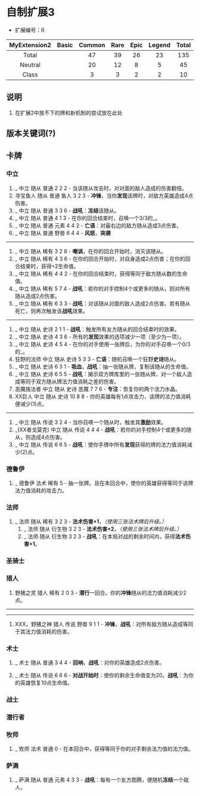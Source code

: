 # 自制扩展3

* 扩展编号：6

|MyExtension2|Basic  |Common |Rare   |Epic   |Legend |Total  |
|:----------:|:-----:|:-----:|:-----:|:-----:|:-----:|:-----:|
|Total       |       |47     |39     |26     |23     |135    |
|Neutral     |       |20     |12     |8      |5      |45     |
|Class       |       |3      |3      |2      |2      |10     |

## 说明

1. 在扩展2中放不下的牌和新机制的尝试放在此处

## 版本关键词(?)

## 卡牌

### 中立

1. _ 中立 随从 普通 2 2 2 - 当该随从攻击时，对对面的敌人造成的伤害翻倍。
1. 寻宝鱼人 随从 普通 鱼人 3 2 3 - **冲锋**，当你**发现**该牌时，对敌方英雄造成4点伤害。
1. _ 中立 随从 普通 3 3 6 - **战吼**：**冻结**该随从。
1. _ 中立 随从 普通 4 1 3 - 在你的回合结束时，召唤一个3/3的_。
1. _ 中立 随从 普通 元素 4 4 2 - **亡语**：对最右边的敌方随从造成3点伤害。
1. _ 中立 随从 普通 野兽 6 4 4 - **风怒**，**突袭**

------

1. _ 中立 随从 稀有 3 2 8 - **嘲讽**，在你的回合开始时，消灭该随从。
1. _ 中立 随从 稀有 4 3 6 - 在你的回合开始时，对自身造成2点伤害；在你的回合结束时，获得+2生命值。
1. _ 中立 随从 稀有 4 4 2 - 在你的回合结束时，获得等同于敌方随从数的生命值。
1. _ 中立 随从 稀有 5 7 4 - **战吼**：若你的对手控制4个或更多的随从，则对所有随从造成2点伤害。
1. _ 中立 随从 稀有 6 3 3 - **战吼**：对该随从对面的敌人造成2点伤害。若有随从死亡，则再次触发该**战吼**效果。

------

1. _ 中立 随从 史诗 2 1 1 - **战吼**：触发所有友方随从的回合结束时的效果。
1. _ 中立 随从 史诗 4 3 6 - 所有的**发现**效果的选项减少一项（至少为一项）。
1. _ 中立 随从 史诗 4 5 4 - 在你的对手使用一张牌后，为你的对手召唤一个0/3的_。
1. 狂野的法师 中立 随从 史诗 5 3 3 - **亡语**：随机召唤一个狂野**史诗**随从。
1. _ 中立 随从 史诗 6 3 1 - **吸血**，**战吼**：抽一张随从牌，复制该随从的生命值。
1. _ 中立 随从 史诗 6 5 5 - **战吼**：揭示双方牌库里的一张随从牌，对一个敌人造成等同于双方随从牌法力值消耗之差的伤害。
1. 恶魔施法者 中立 随从 史诗 恶魔 7 7 6 - **专注**：恢复你的两个法力水晶。
1. XX巨人 中立 随从 史诗 10 8 8 - 你的英雄每有1点攻击力，该牌的法力值消耗便减少(1)点。

------

1. _ 中立 随从 传说 3 2 4 - 当你召唤一个随从时，触发其**激励**效果。
1. _(XX者戈莫克) 中立 随从 传说 4 4 4 - **战吼**：若你的对手控制4个或更多的随从，则造成4点伤害。
1. _ 中立 随从 传说 6 6 5 - **战吼**：使你手牌中所有**发现**获得的牌的法力值消耗减少(2)点。

### 德鲁伊

1. _ 德鲁伊 法术 稀有 5 - 抽一张牌。且在本回合中，使你的英雄获得等同于该牌法力值消耗的攻击力。

### 法师

1. _ 法师 随从 稀有 3 2 3 - **法术伤害+1**，*（使用三张法术牌后升级。）*
    1. _ 法师 随从 衍生物 3 2 3 - **法术伤害+2**，*（使用三张法术牌后升级。）*
    1. _ 法师 随从 衍生物 3 2 3 - **战吼**：在本局对战的剩余时间内，获得**法术伤害+1**。

### 圣骑士

### 猎人

1. 野猪之灵 猎人 稀有 2 0 3 - **潜行**一回合。你的**冲锋**随从的法力值消耗减少2点。

------

------

1. XXX，野猪之神 猎人 传说 野兽 9 1 1 - **冲锋**，**战吼**：对所有敌方随从造成等同于其法力值消耗的伤害。

### 术士

1. _ 术士 随从 普通 3 4 4 - **回响**，**战吼**：对你的英雄造成2点伤害。

1. _ 术士 随从 传说 6 6 6 - **对战开始时**：使你的剩余生命值变为20。**战吼**：为你的英雄恢复10点生命值。

### 战士

### 潜行者

### 牧师

1. _ 牧师 法术 普通 0 - 在本回合中，获得等同于你的对手剩余法力值的法力值。

### 萨满

1. _ 萨满 随从 普通 元素 4 3 3 - **战吼**：每有一个友方图腾，便随机**冻结**一个敌人。
